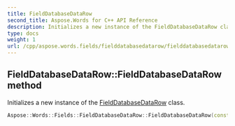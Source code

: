 ```yaml
---
title: FieldDatabaseDataRow
second_title: Aspose.Words for C++ API Reference
description: Initializes a new instance of the FieldDatabaseDataRow class.
type: docs
weight: 1
url: /cpp/aspose.words.fields/fielddatabasedatarow/fielddatabasedatarow/
---
```

## FieldDatabaseDataRow::FieldDatabaseDataRow method


Initializes a new instance of the [FieldDatabaseDataRow](../) class.

```cpp
Aspose::Words::Fields::FieldDatabaseDataRow::FieldDatabaseDataRow(const System::ArrayPtr<System::String> &values)
```

